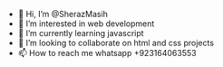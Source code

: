 - 👋 Hi, I’m @SherazMasih
- 👀 I’m interested in web development
- 🌱 I’m currently learning javascript
- 💞️ I’m looking to collaborate on html and css projects
- 📫 How to reach me whatsapp +923164063553

<!---
SherazMasih/SherazMasih is a ✨ special ✨ repository because its `README.md` (this file) appears on your GitHub profile.
You can click the Preview link to take a look at your changes.
--->
